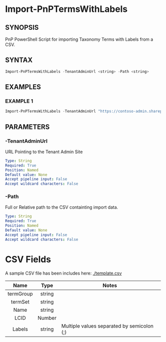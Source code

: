 # Import-PnPTermsWithLabels

## SYNOPSIS
PnP PowerShell Script for importing Taxonomy Terms with Labels from a CSV.

## SYNTAX
```powershell
Import-PnPTermsWithLabels -TenantAdminUrl <string> -Path <string>
```
## EXAMPLES

### EXAMPLE 1
```powershell
Import-PnPTermsWithLabels -TenantAdminUrl "https://contoso-admin.sharepoint.com" -Path "./terms.csv"
```

## PARAMETERS
### -TenantAdminUrl
URL Pointing to the Tenant Admin Site

```yaml
Type: String
Required: True
Position: Named
Default value: None
Accept pipeline input: False
Accept wildcard characters: False
```

### -Path
Full or Relative path to the CSV containting import data.

```yaml
Type: String
Required: True
Position: Named
Default value: None
Accept pipeline input: False
Accept wildcard characters: False
```

# CSV Fields
A sample CSV file has been includes here: [./template.csv](template.csv)

|Name|Type|Notes|
|:-:|:-:|---|
|termGroup|string||
|termSet|string||
|Name|string||
|LCID|Number||
|Labels|string|Multiple values separated by semicolon (;)|
